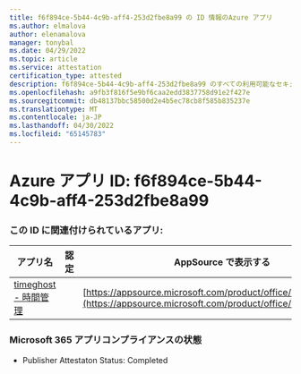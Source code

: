 ```yaml
---
title: f6f894ce-5b44-4c9b-aff4-253d2fbe8a99 の ID 情報のAzure アプリ
ms.author: elmalova
author: elenamalova
manager: tonybal
ms.date: 04/29/2022
ms.topic: article
ms.service: attestation
certification_type: attested
description: f6f894ce-5b44-4c9b-aff4-253d2fbe8a99 のすべての利用可能なセキュリティとコンプライアンス情報。
ms.openlocfilehash: a9fb3f816f5e9bf6caa2edd3837758d91e2f427e
ms.sourcegitcommit: db48137bbc58500d2e4b5ec78cb8f585b835237e
ms.translationtype: MT
ms.contentlocale: ja-JP
ms.lasthandoff: 04/30/2022
ms.locfileid: "65145783"
---
```

# <a name="azure-app-id-f6f894ce-5b44-4c9b-aff4-253d2fbe8a99"></a>Azure アプリ ID: f6f894ce-5b44-4c9b-aff4-253d2fbe8a99


### <a name="apps-associated-with-this-id"></a>この ID に関連付けられているアプリ:
| **アプリ名** | **認定** | **AppSource で表示する** |
|--------------|---------------|-----------------------|
| [timeghost - 時間管理](../forward/WA200001532.md) |  | [https://appsource.microsoft.com/product/office/WA200001532](https://appsource.microsoft.com/product/office/WA200001532) |

### <a name="microsoft-365-app-compliance-status"></a>Microsoft 365 アプリコンプライアンスの状態
- Publisher Attestaton Status: Completed
